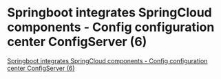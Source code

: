 # Springboot integrates SpringCloud components - Config configuration center ConfigServer (6)
[Springboot integrates SpringCloud components - Config configuration center ConfigServer (6)](https://aiwithcloud.com/2022/09/15/springboot_integrates_springcloud_components___config_configuration_center_configserver_6/)